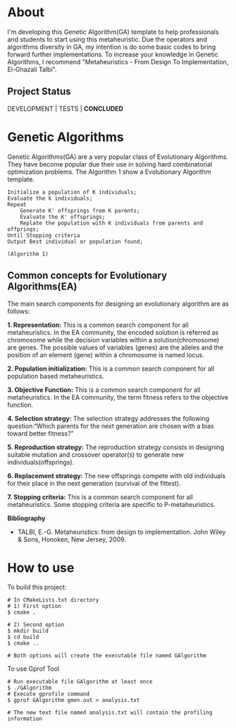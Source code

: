 # **About**

I'm developing this Genetic Algorithm(GA) template to help professionals and students to start using this metaheuristic. Due the operators and algorithms diversity in GA, my intention is do some basic codes to bring forward further implementations. To increase your knowledge in Genetic Algorithms, I recommend "Metaheuristics - From Design To Implementation, El-Ghazali Talbi".

## **Project Status**

DEVELOPMENT | TESTS | **CONCLUDED** 


# **Genetic Algorithms**

Genetic Algorithms(GA) are a very popular class of Evolutionary Algorithms. They have become popular due their use in solving hard combinatorial optimization problems. The Algorithm 1 show a Evolutionary Algorithm template.

```
Initialize a population of K individuals;
Evaluate the k individuals;
Repeat
	Generate K' offsprings from K parents;
	Evaluate the K' offsprings;
	Replate the population with K individuals from parents and offprings;
Until Stopping criteria
Output Best individual or population found;

(Algorithm 1)
```

## **Common concepts for Evolutionary Algorithms(EA)**

The main search components for designing an evolutionary algorithm are as follows:

**1. Representation:** This is a common search component for all metaheuristics. In the EA community, the encoded solution is referred as chromosome while the decision variables within a solution(chromosome) are genes. The possible values of variables (genes) are the alleles and the position of an element (gene) within a chromosome is named locus.

**2. Population initialization:** This is a common search component for all population based metaheuristics.

**3. Objective Function:** This is a common search component for all metaheuristics. In the EA community, the term fitness refers to the objective function.

**4. Selection strategy:** The selection strategy addresses the following question:“Which parents for the next generation are chosen with a bias toward better fitness?”

**5. Reproduction strategy:** The reproduction strategy consists in designing suitable mutation and crossover operator(s) to generate new individuals(offsprings).

**6. Replacement strategy:** The new offsprings compete with old individuals for their place in the next generation (survival of the fittest).

**7. Stopping criteria:** This is a common search component for all metaheuristics. Some stopping criteria are specific to P-metaheuristics.

**Bibliography**
- TALBI, E.-G. Metaheuristics: from design to implementation. John Wiley & Sons, Honoken, New Jersey, 2009.


# **How to use**

To build this project: 

```
# In CMakeLists.txt directory
# 1) First option
$ cmake .

# 2) Second option
$ mkdir build
$ cd build
$ cmake ..

# Both options will create the executable file named GAlgorithm
```

To use Gprof Tool

```
# Run executable file GAlgorithm at least once
$ ./GAlgorithm
# Execute gprofile command
$ gprof GAlgorithm gmon.out > analysis.txt

# The new text file named analysis.txt will contain the profiling information  
```


